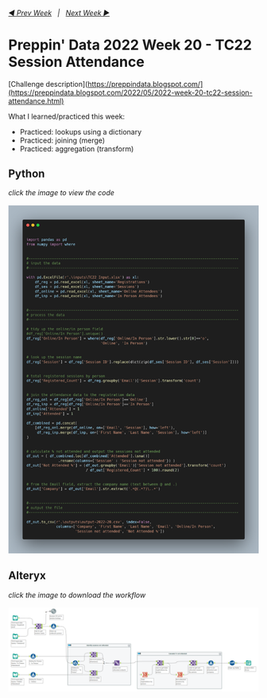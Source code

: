 <h6><a href="..\preppin-data-2022-19\README.md">◀  Prev Week</a>&nbsp;&nbsp;&nbsp;|&nbsp;&nbsp;&nbsp;<a href="..\preppin-data-2022-21\README.md">Next Week  ▶</a></h6>

# Preppin' Data 2022 Week 20 - TC22 Session Attendance

[Challenge description](https://preppindata.blogspot.com/](https://preppindata.blogspot.com/2022/05/2022-week-20-tc22-session-attendance.html)

What I learned/practiced this week:
* Practiced: lookups using a dictionary
* Practiced: joining (merge)
* Practiced: aggregation (transform)

## Python
<i>click the image to view the code</i><br>
<br>
<a href="preppin-data-2022-20.py">
<img src="img-python-code-2022-20.png?raw=true" alt="Python code">
</a>

## Alteryx
<i>click the image to download the workflow</i><br>
<br>
<a href="preppin-data-2022-20.yxzp">
<img src="img-alteryx-2022-20.png?raw=true" alt="Alteryx workflow">
</a>
